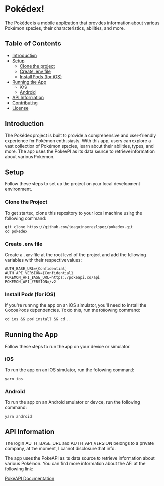 # Pokédex!

The Pokédex is a mobile application that provides information about various Pokémon species, their characteristics, abilities, and more.

## Table of Contents
- [Introduction](#introduction)
- [Setup](#setup)
  - [Clone the project](#clone-the-project)
  - [Create .env file](#create-env-file)
  - [Install Pods (for iOS)](#install-pods-for-ios)
- [Running the App](#running-the-app)
  - [iOS](#ios)
  - [Android](#android)
- [API Information](#api-information)
- [Contributing](#contributing)
- [License](#license)

## Introduction
The Pokédex project is built to provide a comprehensive and user-friendly experience for Pokémon enthusiasts. With this app, users can explore a vast collection of Pokémon species, learn about their abilities, types, and more. The app uses the PokeAPI as its data source to retrieve information about various Pokémon.

## Setup
Follow these steps to set up the project on your local development environment.

### Clone the Project
To get started, clone this repository to your local machine using the following command:

```
git clone https://github.com/joaquinperezlopez/pokedex.git
cd pokedex
```


### Create .env file
Create a `.env` file at the root level of the project and add the following variables with their respective values:

```
AUTH_BASE_URL={Confidential}
AUTH_API_VERSION={Confidential}
POKEMON_API_BASE_URL=https://pokeapi.co/api
POKEMON_API_VERSION=/v2
```

### Install Pods (for iOS)
If you're running the app on an iOS simulator, you'll need to install the CocoaPods dependencies. To do this, run the following command:

`cd ios && pod install && cd ..`


## Running the App
Follow these steps to run the app on your device or simulator.

### iOS
To run the app on an iOS simulator, run the following command:

`yarn ios`


### Android
To run the app on an Android emulator or device, run the following command:

`yarn android`


## API Information

The login AUTH_BASE_URL and AUTH_API_VERSION belongs to a private company, at the moment, I cannot disclosure that info.

The app uses the PokeAPI as its data source to retrieve information about various Pokémon. You can find more information about the API at the following link:

[PokeAPI Documentation](https://pokeapi.co/docs/v2)